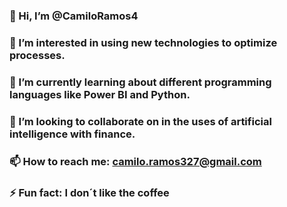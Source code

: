 ### 👋 Hi, I’m @CamiloRamos4

### 👀 I’m interested in using new technologies to optimize processes.

### 🌱 I’m currently learning about different programming languages like Power BI and Python.

### 💞️ I’m looking to collaborate on in the uses of artificial intelligence with finance.

### 📫 How to reach me: camilo.ramos327@gmail.com

### ⚡ Fun fact: I don´t like the coffee

<!---
CamiloRamos4/CamiloRamos4 is a ✨ special ✨ repository because its `README.md` (this file) appears on your GitHub profile.
You can click the Preview link to take a look at your changes.
--->
